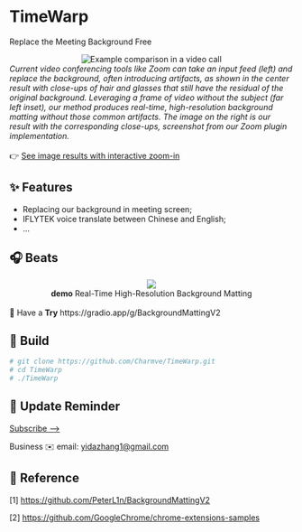 

# TimeWarp
Replace the Meeting Background Free

<div align="center">
    <img src="https://grail.cs.washington.edu/projects/background-matting-v2/visuals/teaser.jpg" alt="Example comparison in a video call">
</div>
<div class="teaser-caption">
    <i>Current video conferencing tools like Zoom can take an input feed (left) and replace the background, often introducing artifacts, as shown in the center result with close-ups of hair and glasses that still have the residual of the original background. Leveraging a frame of video without the subject (far left inset), our method produces real-time, high-resolution background matting without those common artifacts. The image on the right is our result with the corresponding close-ups, screenshot from our Zoom plugin implementation.</i>
</div>

<br>
👉 <a href="https://grail.cs.washington.edu/projects/background-matting-v2/img_results.html" target="_blank">See image results with interactive zoom-in</a>

## ✨ Features
- Replacing our background in meeting screen;
- IFLYTEK voice translate between Chinese and English;
- ...

## 🎧 Beats

<div align="center">
    <img src="https://github.com/PeterL1n/Matting-PyTorch/raw/master/images/teaser.gif?raw=true">
    <br><b>demo</b> Real-Time High-Resolution Background Matting
</div>

<br>
🍅 Have a <b>Try</b> https://gradio.app/g/BackgroundMattingV2


## 🔨 Build

```python
# git clone https://github.com/Charmve/TimeWarp.git
# cd TimeWarp
# ./TimeWarp
```

## 🔔 Update Reminder

[Subscribe -->](https://github.com/Charmve/TimeWarp/edit/main/README.md)

Business ✉️ email: yidazhang1@gmail.com

## 🔗 Reference

[1] https://github.com/PeterL1n/BackgroundMattingV2

[2] https://github.com/GoogleChrome/chrome-extensions-samples

